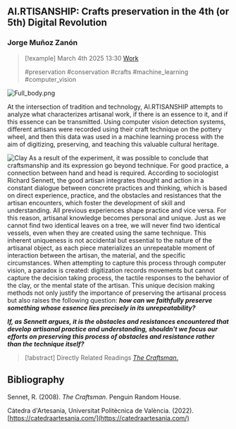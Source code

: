 ## AI.RTISANSHIP: Crafts preservation in the 4th (or 5th) Digital Revolution
### Jorge Muñoz Zanón

> [!example] March 4th 2025 13:30
> [Work](https://www.itsnicethat.com/articles/apian-hives-publication-270522)
>
> #preservation #conservation #crafts #machine_learning #computer_vision

![Full_body.png](Full_body.png)

At the intersection of tradition and technology, AI.RTISANSHIP attempts to analyze what characterizes artisanal work, if there is an essence to it, and if this essence can be transmitted. Using computer vision detection systems, different artisans were recorded using their craft technique on the pottery wheel, and then this data was used in a machine learning process with the aim of digitizing, preserving, and teaching this valuable cultural heritage.

![Clay](Clay.png)
As a result of the experiment, it was possible to conclude that craftsmanship and its expression go beyond technique. For good practice, a connection between hand and head is required. According to sociologist Richard Sennett, the good artisan integrates thought and action in a constant dialogue between concrete practices and thinking, which is based on direct experience, practice, and the obstacles and resistances that the artisan encounters, which foster the development of skill and understanding. All previous experiences shape practice and vice versa. For this reason, artisanal knowledge becomes personal and unique. Just as we cannot find two identical leaves on a tree, we will never find two identical vessels, even when they are created using the same technique. This inherent uniqueness is not accidental but essential to the nature of the artisanal object, as each piece materializes an unrepeatable moment of interaction between the artisan, the material, and the specific circumstances. When attempting to capture this process through computer vision, a paradox is created: digitization records movements but cannot capture the decision taking process, the tactile responses to the behavior of the clay, or the mental state of the artisan. This unique decision making methods not only justify the importance of preserving the artisanal process but also raises the following question: ***how can we faithfully preserve something whose essence lies precisely in its unrepeatability?***

***If, as Sennett argues, it is the obstacles and resistances encountered that develop artisanal practice and understanding, shouldn't we focus our efforts on preserving this process of obstacles and resistance rather than the technique itself?***


> [!abstract] Directly Related Readings
> [_The Craftsman_.](The_Craftsman.md) 

## Bibliography

Sennet, R. (2008). _The Craftsman_. Penguin Random House.

Càtedra d'Artesania, Universitat Politècnica de València. (2022). [https://catedraartesania.com/](https://catedraartesania.com/)


